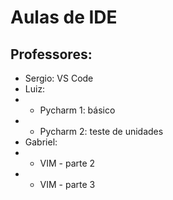# Aulas de IDE

## Professores:
- Sergio: VS Code
- Luiz: 
- - Pycharm 1: básico
- - Pycharm 2: teste de unidades
- Gabriel:
- - VIM - parte 2 
- - VIM - parte 3
